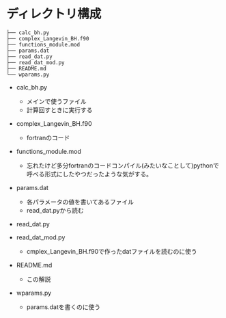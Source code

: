 # ディレクトリ構成
```
├── calc_bh.py
├── complex_Langevin_BH.f90
├── functions_module.mod
├── params.dat
├── read_dat.py
├── read_dat_mod.py
├── README.md
└── wparams.py
```
* calc_bh.py
  * メインで使うファイル
  * 計算回すときに実行する

* complex_Langevin_BH.f90
  * fortranのコード
* functions_module.mod

  * 忘れたけど多分fortranのコードコンパイル(みたいなことして)pythonで呼べる形式にしたやつだったような気がする。
* params.dat
  * 各パラメータの値を書いてあるファイル
  * read_dat.pyから読む
* read_dat.py
* read_dat_mod.py
  * cmplex_Langevin_BH.f90で作ったdatファイルを読むのに使う
* README.md

  * この解説
* wparams.py
  * params.datを書くのに使う
